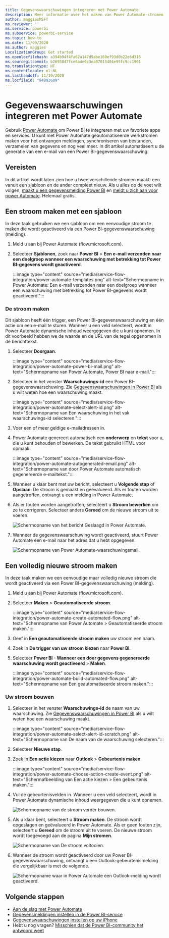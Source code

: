```yaml
---
title: Gegevenswaarschuwingen integreren met Power Automate
description: Meer informatie over het maken van Power Automate-stromen die worden geactiveerd met Power BI-gegevenswaarschuwingen.
author: maggiesMSFT
ms.reviewer: ''
ms.service: powerbi
ms.subservice: powerbi-service
ms.topic: how-to
ms.date: 11/09/2020
ms.author: maggies
LocalizationGroup: Get started
ms.openlocfilehash: a394b94f4fa62a147d9abe160ef93d0b22e6d316
ms.sourcegitcommit: b2693047fce6a4e0c3ea07013404e99fc9cc1901
ms.translationtype: HT
ms.contentlocale: nl-NL
ms.lasthandoff: 11/19/2020
ms.locfileid: "94893609"
---
```

# <a name="integrate-data-alerts-with-power-automate"></a>Gegevenswaarschuwingen integreren met Power Automate

Gebruik [Power Automate ](/power-automate/getting-started) om Power BI te integreren met uw favoriete apps en services. U kunt met Power Automate geautomatiseerde werkstromen maken voor het ontvangen meldingen, synchroniseren van bestanden, verzamelen van gegevens en nog veel meer. In dit artikel automatiseert u de generatie van een e-mail van een Power BI-gegevenswaarschuwing.

## <a name="prerequisites"></a>Vereisten
In dit artikel wordt laten zien hoe u twee verschillende stromen maakt: een vanuit een sjabloon en de ander compleet nieuw. Als u alles op de voet wilt volgen, [maakt u een gegevensmelding Power BI](../create-reports/service-set-data-alerts.md) en [meldt u zich aan voor power Automate](https://flow.microsoft.com/#home-signup). Helemaal gratis.

## <a name="create-a-flow-from-a-template"></a>Een stroom maken met een sjabloon
In deze taak gebruiken we een sjabloon om een eenvoudige stroom te maken die wordt geactiveerd via een Power BI-gegevenswaarschuwing (melding).

1. Meld u aan bij Power Automate (flow.microsoft.com).
2. Selecteer **Sjablonen**, zoek naar **Power BI** > **Een e-mail verzenden naar een doelgroep wanneer een waarschuwing met betrekking tot Power BI-gegevens wordt geactiveerd**.
   
    :::image type="content" source="media/service-flow-integration/power-automate-templates.png" alt-text="Schermopname in Power Automate: Een e-mail verzenden naar een doelgroep wanneer een waarschuwing met betrekking tot Power BI-gegevens wordt geactiveerd.":::

### <a name="build-the-flow"></a>De stroom maken
Dit sjabloon heeft één trigger, een Power BI-gegevenswaarschuwing en één actie om een e-mail te sturen. Wanneer u een veld selecteert, wordt in Power Automate dynamische inhoud weergegeven die u kunt opnemen.  In dit voorbeeld hebben we de waarde en de URL van de tegel opgenomen in de berichttekst.

1. Selecteer **Doorgaan**.

    :::image type="content" source="media/service-flow-integration/power-automate-power-bi-mail.png" alt-text="Schermopname van Power Automate, Power BI naar e-mail.":::

1. Selecteer in het venster **Waarschuwings-id** een Power BI-gegevenswaarschuwing. Zie [Gegevenswaarschuwingen in Power BI](../create-reports/service-set-data-alerts.md) als u wilt weten hoe een waarschuwing maakt.
   
    :::image type="content" source="media/service-flow-integration/power-automate-select-alert-id.png" alt-text="Schermopname van Een waarschuwing in het vak waarschuwings-id selecteren.":::
2. Voer een of meer geldige e-mailadressen in.

3. Power Automate genereert automatisch een **onderwerp** en **tekst** voor u, die u kunt behouden of bewerken. De tekst gebruikt HTML voor opmaak.

    :::image type="content" source="media/service-flow-integration/power-automate-autogenerated-email.png" alt-text="Schermopname van door Power Automate automatisch gegenereerde e-mailtekst.":::

1. Wanneer u klaar bent met uw bericht, selecteert u **Volgende stap** of **Opslaan**.  De stroom is gemaakt en geëvalueerd.  Als er fouten worden aangetroffen, ontvangt u een melding in Power Automate.
2. Als er fouten worden aangetroffen, selecteert u **Stroom bewerken** om ze te corrigeren. Selecteer anders **Gereed** om de nieuwe stroom uit te voeren.
   
   ![Schermopname van het bericht Geslaagd in Power Automate.](media/service-flow-integration/power-bi-flow-running.png)
5. Wanneer de gegevenswaarschuwing wordt geactiveerd, stuurt Power Automate een e-mail naar het adres dat u hebt opgegeven.  
   
   ![Schermopname van Power Automate-waarschuwingsmail.](media/service-flow-integration/power-bi-flow-email2.png)

## <a name="create-a-flow-from-scratch"></a>Een volledig nieuwe stroom maken
In deze taak maken we een eenvoudige maar volledig nieuwe stroom die wordt geactiveerd via een Power BI-gegevenswaarschuwing (melding).

1. Meld u aan bij Power Automate (flow.microsoft.com).
2. Selecteer **Maken** > **Geautomatiseerde stroom**.

    :::image type="content" source="media/service-flow-integration/power-automate-create-automated-flow.png" alt-text="Schermopname van Power Automate > Geautomatiseerde stroom maken.":::   
3. Geef in **Een geautomatiseerde stroom maken** uw stroom een naam.
1. Zoek in **De trigger van uw stroom kiezen** naar **Power BI**.
1. Selecteer **Power BI - Wanneer een door gegevens gegenereerde waarschuwing wordt geactiveerd** > **Maken**.

    :::image type="content" source="media/service-flow-integration/power-automate-build-automated-flow.png" alt-text="Schermopname van Een geautomatiseerde stroom maken.":::

### <a name="build-your-flow"></a>Uw stroom bouwen
1. Selecteer in het venster **Waarschuwings-id** de naam van uw waarschuwing. Zie [Gegevenswaarschuwingen in Power BI](../create-reports/service-set-data-alerts.md) als u wilt weten hoe een waarschuwing maakt.

    :::image type="content" source="media/service-flow-integration/power-automate-select-alert-id-scratch.png" alt-text="Schermopname van De naam van de waarschuwing selecteren.":::   

2. Selecteer **Nieuwe stap**.
   
3. Zoek in **Een actie kiezen** naar **Outlook** > **Gebeurtenis maken**.

    :::image type="content" source="media/service-flow-integration/power-automate-choose-action-create-event.png" alt-text="Schermafbeelding van Een actie kiezen > Een gebeurtenis maken.":::   
4. Vul de gebeurtenisvelden in. Wanneer u een veld selecteert, wordt in Power Automate dynamische inhoud weergegeven die u kunt opnemen.
   
   ![Schermopname van de stroom verder bouwen.](media/service-flow-integration/power-bi-flow-event.png)
5. Als u klaar bent, selecteert u **Stroom maken**.  De stroom wordt opgeslagen en geëvalueerd in Power Automate. Als er geen fouten zijn, selecteert u **Gereed** om de stroom uit te voeren.  De nieuwe stroom wordt toegevoegd aan de pagina **Mijn stromen**.
   
   ![Schermopname van De stroom voltooien.](media/service-flow-integration/power-bi-flow-running.png)
6. Wanneer de stroom wordt geactiveerd door uw Power BI-gegevenswaarschuwing, ontvangt u een Outlook-gebeurtenismelding die vergelijkbaar is met de volgende.
   
    ![Schermopname waar in Power Automate een Outlook-melding wordt geactiveerd.](media/service-flow-integration/power-bi-flow-notice.png)

## <a name="next-steps"></a>Volgende stappen
* [Aan de slag met Power Automate](/power-automate/getting-started/)
* [Gegevensmeldingen instellen in de Power BI-service](../create-reports/service-set-data-alerts.md)
* [Gegevenswaarschuwingen instellen op uw iPhone](../consumer/mobile/mobile-set-data-alerts-in-the-mobile-apps.md)
* Hebt u nog vragen? [Misschien dat de Power BI-community het antwoord weet](https://community.powerbi.com/)
